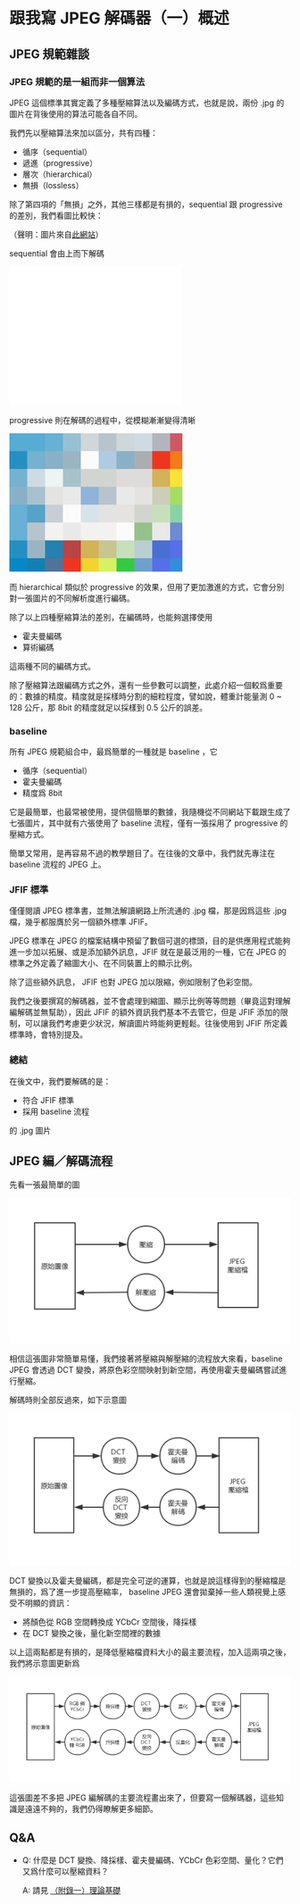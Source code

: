 # 跟我寫 JPEG 解碼器（一）概述

## JPEG 規範雜談

### JPEG 規範的是一組而非一個算法

JPEG 這個標準其實定義了多種壓縮算法以及編碼方式，也就是說，兩份 .jpg 的圖片在背後使用的算法可能各自不同。

我們先以壓縮算法來加以區分，共有四種：

- 循序（sequential）
- 遞進（progressive）
- 層次（hierarchical）
- 無損（lossless）

除了第四項的「無損」之外，其他三樣都是有損的，sequential 跟 progressive 的差別，我們看圖比較快：

（聲明：圖片來自[此網站](https://www.biaodianfu.com/progressive-jpeg.html)）

sequential 會由上而下解碼

![sequential](./image/sequential.gif)

progressive 則在解碼的過程中，從模糊漸漸變得清晰

![progressive](./image/progressive.gif)

而 hierarchical 類似於 progressive 的效果，但用了更加激進的方式，它會分別對一張圖片的不同解析度進行編碼。

除了以上四種壓縮算法的差別，在編碼時，也能夠選擇使用

- 霍夫曼編碼
- 算術編碼

這兩種不同的編碼方式。

除了壓縮算法跟編碼方式之外，還有一些參數可以調整，此處介紹一個較爲重要的：數據的精度。精度就是採樣時分割的細粒程度，譬如說，體重計能量測 0 ~ 128 公斤，那 8bit 的精度就足以採樣到 0.5 公斤的誤差。

### baseline

所有 JPEG 規範組合中，最爲簡單的一種就是 baseline ，它

- 循序（sequential）
- 霍夫曼編碼
- 精度爲 8bit

它是最簡單，也最常被使用，提供個簡單的數據，我隨機從不同網站下載跟生成了七張圖片，其中就有六張使用了 baseline 流程，僅有一張採用了 progressive 的壓縮方式。

簡單又常用，是再容易不過的教學題目了。在往後的文章中，我們就先專注在 baseline 流程的 JPEG 上。

### JFIF 標準

僅僅閱讀 JPEG 標準書，並無法解讀網路上所流通的 .jpg 檔，那是因爲這些 .jpg 檔，幾乎都服膺於另一個額外標準 JFIF。

 JPEG 標準在 JPEG 的檔案結構中預留了數個可選的標頭，目的是供應用程式能夠進一步加以拓展、或是添加額外訊息，JFIF 就在是最泛用的一種，它在 JPEG 的標準之外定義了縮圖大小、在不同裝置上的顯示比例。

 除了這些額外訊息， JFIF 也對 JPEG 加以限縮，例如限制了色彩空間。

我們之後要撰寫的解碼器，並不會處理到縮圖、顯示比例等等問題（畢竟這對理解編解碼並無幫助），因此 JFIF 的額外資訊我們基本不去管它，但是 JFIF 添加的限制，可以讓我們考慮更少狀況，解讀圖片時能夠更輕鬆。往後使用到 JFIF 所定義標準時，會特別提及。

### 總結
在後文中，我們要解碼的是：

- 符合 JFIF 標準
- 採用 baseline 流程

的 .jpg 圖片

## JPEG 編／解碼流程

先看一張最簡單的圖

![編解碼略圖](./image/編解碼略圖.jpg)

相信這張圖非常簡單易懂，我們接著將壓縮與解壓縮的流程放大來看，baseline JPEG 會透過 DCT 變換，將原色彩空間映射到新空間，再使用霍夫曼編碼嘗試進行壓縮。

解碼時則全部反過來，如下示意圖

![編解碼略圖2](./image/編解碼略圖2.jpg)

DCT 變換以及霍夫曼編碼，都是完全可逆的運算，也就是說這樣得到的壓縮檔是無損的，爲了進一步提高壓縮率， baseline JPEG 還會拋棄掉一些人類視覺上感受不明顯的資訊：

- 將顏色從 RGB 空間轉換成 YCbCr 空間後，降採樣
- 在 DCT 變換之後，量化新空間裡的數據

以上這兩點都是有損的，是降低壓縮檔資料大小的最主要流程，加入這兩項之後，我們將示意圖更新爲

![編解碼略圖3](./image/編解碼略圖3.jpg)

這張圖差不多把 JPEG 編解碼的主要流程畫出來了，但要寫一個解碼器，這些知識是遠遠不夠的，我們仍得瞭解更多細節。

## Q&A

- Q: 什麼是 DCT 變換、降採樣、霍夫曼編碼、YCbCr 色彩空間、量化？它們又爲什麼可以壓縮資料？
  
  A: 請見 [（附錄一）理論基礎]( ./跟我寫jpeg解碼器（附錄一）理論基礎.md )